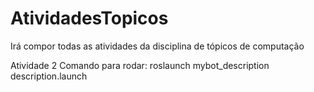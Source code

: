 # AtividadesTopicos
Irá compor todas as atividades da disciplina de tópicos de computação

Atividade 2
Comando para rodar:
roslaunch mybot_description description.launch
